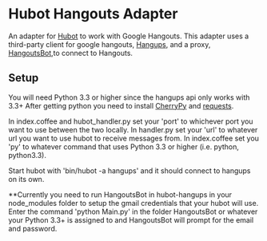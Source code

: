 # Hubot Hangouts Adapter

An adapter for [Hubot](https://github.com/github/hubot) to work with Google Hangouts. This adapter uses a third-party client for google hangouts, [Hangups](https://github.com/tdryer/hangups), and a proxy, [HangoutsBot](https://github.com/wardellchandler/HangoutsBot),to connect to Hangouts.

## Setup

You will need Python 3.3 or higher since the hangups api only works with 3.3+
After getting python you need to install [CherryPy](http://cherrypy.readthedocs.org/en/latest/install.html) and [requests](http://docs.python-requests.org/en/latest/user/install/#install).

In index.coffee and hubot_handler.py set your 'port' to whichever port you want to use between the two locally.
In handler.py set your 'url' to whatever url you want to use hubot to receive messages from.
In index.coffee set you 'py' to whatever command that uses Python 3.3 or higher (i.e. python, python3.3).

Start hubot with 'bin/hubot -a hangups' and it should connect to hangups on its own.

**Currently you need to run HangoutsBot in hubot-hangups in your node_modules folder to setup the gmail credentials that your hubot will use. Enter the command 'python Main.py' in the folder HangoutsBot or whatever your Python 3.3+ is assigned to and HangoutsBot will prompt for the email and password.

